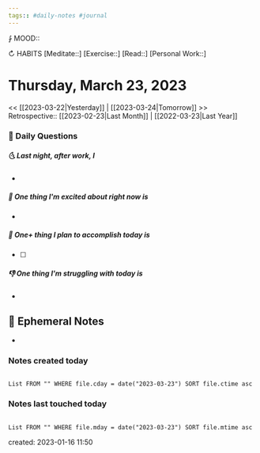```yaml
---
tags:: #daily-notes #journal
---
```


⨑ MOOD::

↻ HABITS
[Meditate::]
[Exercise::]
[Read::]
[Personal Work::]

# Thursday, March 23, 2023

<< [[2023-03-22|Yesterday]] | [[2023-03-24|Tomorrow]] >>
Retrospective:: [[2023-02-23|Last Month]] | [[2022-03-23|Last Year]]

### 📅 Daily Questions

##### 🌜 Last night, after work, I

-

##### 🙌 One thing I'm excited about right now is

-

##### 🚀 One+ thing I plan to accomplish today is

- [ ]

##### 👎 One thing I'm struggling with today is

-

## 📝 Ephemeral Notes

- 

### Notes created today

```dataview

List FROM "" WHERE file.cday = date("2023-03-23") SORT file.ctime asc

```

### Notes last touched today

```dataview

List FROM "" WHERE file.mday = date("2023-03-23") SORT file.mtime asc

```

created: 2023-01-16 11:50
